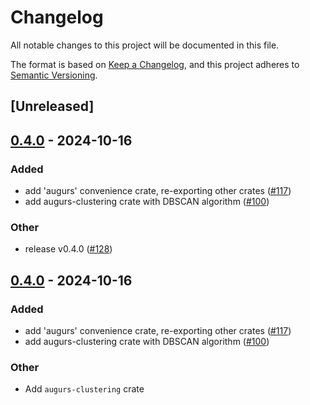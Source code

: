 # Changelog
All notable changes to this project will be documented in this file.

The format is based on [Keep a Changelog](https://keepachangelog.com/en/1.0.0/),
and this project adheres to [Semantic Versioning](https://semver.org/spec/v2.0.0.html).

## [Unreleased]

## [0.4.0](https://github.com/grafana/augurs/releases/tag/augurs-clustering-v0.4.0) - 2024-10-16

### Added

- add 'augurs' convenience crate, re-exporting other crates ([#117](https://github.com/grafana/augurs/pull/117))
- add augurs-clustering crate with DBSCAN algorithm ([#100](https://github.com/grafana/augurs/pull/100))

### Other

- release v0.4.0 ([#128](https://github.com/grafana/augurs/pull/128))

## [0.4.0](https://github.com/grafana/augurs/compare/augurs-clustering-v0.3.1...augurs-clustering-v0.4.0) - 2024-10-16

### Added

- add 'augurs' convenience crate, re-exporting other crates ([#117](https://github.com/grafana/augurs/pull/117))
- add augurs-clustering crate with DBSCAN algorithm ([#100](https://github.com/grafana/augurs/pull/100))

### Other
- Add `augurs-clustering` crate
